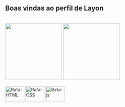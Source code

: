 ## Boas vindas ao perfil de Layon 

<div><br>
<a href:"https://github.com/Layon-Guedes/github-readme-stats">
<img height="180em" src="https://github-readme-stats.vercel.app/api?username=Layon-Guedes&theme=tokyonight"/>
<img height="180em" src="https://github-readme-stats.vercel.app/api/top-langs?username=Layon-Guedes&layout=compact&langs_count=8&card&theme=tokyonight"/>
</div>

<div style="display: inline_block"><br>
  <img aling="center" alt="Rafa-HTML" height="50" width="60" src="https://cdn.jsdelivr.net/gh/devicons/devicon@latest/icons/html5/html5-original.svg" />
  <img aling="center" alt="Rafa-CSS" height="50" width="60" src="https://cdn.jsdelivr.net/gh/devicons/devicon@latest/icons/css3/css3-original.svg" />
  <img aling="center" alt="Rafa-js" height="50" width="60" src="https://cdn.jsdelivr.net/gh/devicons/devicon@latest/icons/javascript/javascript-original.svg" />
</div>
